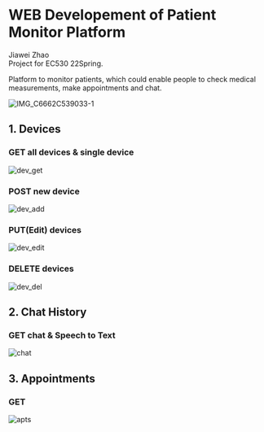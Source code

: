 # WEB Developement of Patient Monitor Platform

Jiawei Zhao  
Project for EC530 22Spring.

Platform to monitor patients, which could enable people to check medical measurements, make appointments and chat.

![IMG_C6662C539033-1](https://user-images.githubusercontent.com/59852184/159430608-530c1bc9-1216-4b93-87c9-4be581757740.jpeg)

## 1. Devices

### GET all devices & single device

![dev_get](https://user-images.githubusercontent.com/59852184/162889341-6cab1a17-bc18-4837-a653-6a36cf0b9df9.gif)

### POST new device

![dev_add](https://user-images.githubusercontent.com/59852184/162889428-0fa33412-eddd-4e3e-a19b-777921092ed0.gif)

### PUT(Edit) devices

![dev_edit](https://user-images.githubusercontent.com/59852184/162889490-0372f981-bd39-4255-a68b-080097765d4b.gif)

### DELETE devices

![dev_del](https://user-images.githubusercontent.com/59852184/162889548-dc708445-1b0e-455c-8fe1-5be6fc1c73ef.gif)

## 2. Chat History

### GET chat & Speech to Text

![chat](https://user-images.githubusercontent.com/59852184/162889190-cae8610f-0b59-4e07-a6c4-9c85d9f7449d.gif)

## 3. Appointments

### GET

![apts](https://user-images.githubusercontent.com/59852184/162888992-4c22a6c3-3a9b-4939-b640-000f68a08e5b.gif)
